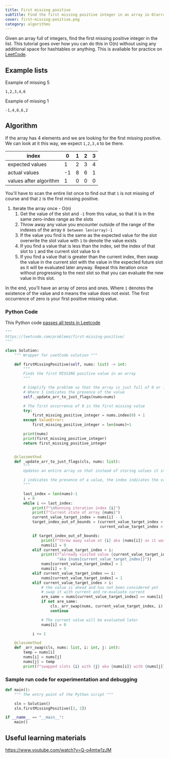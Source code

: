 ```yaml
---
title: First missing positive
subTitle: Find the first missing positive integer in an array in O(array_length) time from LeetCode
cover: first-missing-positive.png
category: algorithms
---
```


Given an array full of integers, find the first missing positive integer in the list. This tutorial goes over how you can do this in O(n) without using any additional space for hashtables or anything. This is avaliable for practice on [LeetCode](https://leetcode.com/problems/first-missing-positive/).

## Example lists

Example of missing 5

```
1,2,3,4,6
```

Example of missing 1

```
-1,4,8,6,2
```

## Algorithm

If the array has 4 elements and we are looking for the first missing positive. We can look at it this way, we expect `1,2,3,4` to be there.

| index                  | 0   | 1   | 2   | 3   |
| ---------------------- | --- | --- | --- | --- |
| expected values        | 1   | 2   | 3   | 4   |
| actual values          | -1  | 8   | 6   | 1   |
| values after algorithm | 1   | 0   | 0   | 0   |

You'll have to scan the entire list once to find out that `1` is not missing of course and that `2` is the first missing positive.

1. Iterate the array once - O(n)
   1. Get the value of the slot and `-1` from this value, so that it is in the same zero-index range as the slots
   2. Throw away any value you encounter outside of the range of the indexes of the array `0 between len(array)-1`
   3. If the value you find is the same as the expected value for the slot overwrite the slot value with `1` to denote the value exists
   4. If you find a value that is less than the index, set the index of that slot to `1` and the current slot value to `0`
   5. If you find a value that is greater than the current index, then swap the value in the current slot with the value in the expected future slot as it will be evaluated later anyway. Repeat this iteration once without progressing to the next slot so that you can evaluate the new value in this slot.

In the end, you'll have an array of zeros and ones. Where `1` denotes the existence of the value and `0` means the value does not exist. The first occurrence of zero is your first positive missing value.

### Python Code

This Python code [passes all tests in Leetcode](https://leetcode.com/submissions/detail/312533966/)

```python
"""
https://leetcode.com/problems/first-missing-positive/
"""

class Solution:
    """ Wrapper for LeetCode solution """

    def firstMissingPositive(self, nums: list) -> int:
        """
        Finds the first MISSING positive value in an array
        """

        # Simplify the problem so that the array is just full of 0 or 1
        # Where 1 indicates the presence of the value
        self._update_arr_to_just_flags(nums=nums)

        # The first occurrence of 0 is the first missing value
        try:
            first_missing_positive_integer = nums.index(0) + 1
        except ValueError:
            first_missing_positive_integer = len(nums)+1

        print(nums)
        print(first_missing_positive_integer)
        return first_missing_positive_integer


    @classmethod
    def _update_arr_to_just_flags(cls, nums: list):
        """
        Updates an entire array so that instead of storing values it stores either 0 or 1

        1 indicates the presence of a value, the index indicates the value
        """

        last_index = len(nums)-1
        i = 0
        while i <= last_index:
            print(f"\nRunning iteration index {i}")
            print(f"Current state of array {nums}")
            current_value_target_index = nums[i] - 1
            target_index_out_of_bounds = (current_value_target_index < 0 or
                                          current_value_target_index > last_index)

            if target_index_out_of_bounds:
                print(f"threw away value at {i} aka {nums[i]} as it was outside the range")
                nums[i] = 0
            elif current_value_target_index < i:
                print((f"already visited value {current_value_target_index}"
                       "aka {nums[current_value_target_index]}"))
                nums[current_value_target_index] = 1
                nums[i] = 0
            elif current_value_target_index == i:
                nums[current_value_target_index] = 1
            elif current_value_target_index > i:
                # the value is ahead and has not been considered yet
                # swap it with current and re-evaluate current
                are_same = nums[current_value_target_index] == nums[i]
                if not are_same:
                    cls._arr_swap(nums, current_value_target_index, i)
                    continue

                # The current value will be evaluated later
                nums[i] = 0

            i += 1

    @classmethod
    def _arr_swap(cls, nums: list, i: int, j: int):
        temp = nums[i]
        nums[i] = nums[j]
        nums[j] = temp
        print(f"swapped slots {i} with {j} aka {nums[i]} with {nums[j]}")
```

### Sample run code for experimentation and debugging

```python
def main():
    """ The entry point of the Python script """

    sln = Solution()
    sln.firstMissingPositive([2, 2])

if __name__ == "__main__":
    main()
```

## Useful learning materials

https://www.youtube.com/watch?v=Q-o4mtw1zJM
